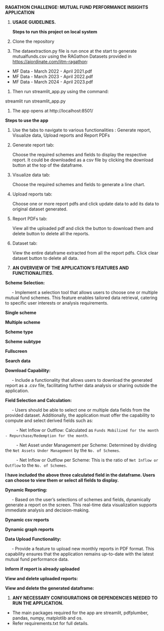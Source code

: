 **RAGATHON CHALLENGE: MUTUAL FUND PERFORMANCE INSIGHTS APPLICATION**


1. **USAGE GUIDELINES.**

   **Steps to run this project on local system**

1. Clone the repository
1. The dataextraction.py file is run once at the start to generate mutualfunds.csv using the RAGathon Datasets provided in https://aiordinate.com/iitm-ragathon:

- MF Data - March 2022 - April 2021.pdf
- MF Data - March 2023 - April 2022.pdf
- MF Data - March 2024 - April 2023.pdf

1. Then run streamlit\_app.py using the command:

streamlit run streamlit\_app.py

1. The app opens at http://localhost:8501/

**Steps to use the app**

1. Use the tabs to navigate to various functionalities : Generate report, Visualize data, Upload reports and Report PDFs

1. Generate report tab:

   Choose the required schemes and fields to display the respective report. It could be downloaded as a csv file by clicking the download button at the top of the dataframe.

1. Visualize data tab:

   Choose the required schemes and fields to generate a line chart.

1. Upload reports tab:

   Choose one or more report pdfs and click update data to add its data to original dataset generated.

1. Report PDFs tab:

   View all the uploaded pdf and click the button to download them and delete button to delete all the reports.

1. Dataset tab:

   View the entire dataframe extracted from all the report pdfs. Click clear dataset button to delete all data.


1. **AN OVERVIEW OF THE APPLICATION’S FEATURES AND FUNCTIONALITIES.**

**Scheme Selection:**

`   `- Implement a selection tool that allows users to choose one or multiple mutual fund schemes. This feature enables tailored data retrieval, catering to specific user interests or analysis requirements.

**Single scheme**




**Multiple scheme**



**Scheme type**




**Scheme subtype**




**Fullscreen**




**Search data**




**Download Capability:**

`   `- Include a functionality that allows users to download the generated report as a .csv file, facilitating further data analysis or sharing outside the application.






**Field Selection and Calculation:**

`   `- Users should be able to select one or multiple data fields from the provided dataset. Additionally, the application must offer the capability to compute and select derived fields such as:

`     `- Net Inflow or Outflow: Calculated as `Funds Mobilized for the month - Repurchase/Redemption for the month`.

`     `- Net Asset under Management per Scheme: Determined by dividing the `Net Assets Under Management` by the `No. of Schemes`.

`     `- Net Inflow or Outflow per Scheme: This is the ratio of `Net Inflow or Outflow` to the `No. of Schemes`.

**I have included the above three calculated field in the dataframe. Users can choose to view them or select all fields to display.**




**Dynamic Reporting:**

`   `- Based on the user’s selections of schemes and fields, dynamically generate a report on the screen. This real-time data visualization supports immediate analysis and decision-making.

**Dynamic csv reports**




**Dynamic graph reports**






**Data Upload Functionality:**

`   `- Provide a feature to upload new monthly reports in PDF format. This capability ensures that the application remains up-to-date with the latest mutual fund performance data.



**Inform if report is already uploaded**



**View and delete uploaded reports:**



**View and delete the generated dataframe:**



1. **ANY NECESSARY CONFIGURATIONS OR DEPENDENCIES NEEDED TO RUN THE APPLICATION.**

- The main packages required for the app are streamlit, pdfplumber, pandas, numpy, matplotlib and os.
- Refer requirements.txt for full details.
